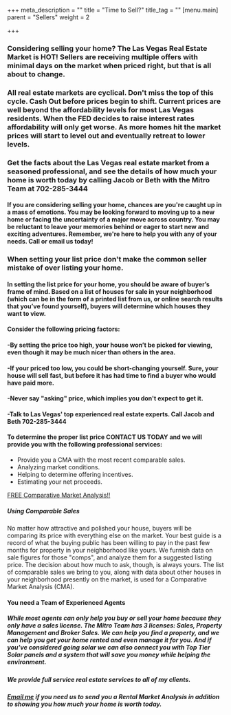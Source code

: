 +++
meta_description = ""
title = "Time to Sell?"
title_tag = ""
[menu.main]
parent = "Sellers"
weight = 2

+++
### Considering selling your home? The Las Vegas Real Estate Market is HOT! Sellers are receiving multiple offers with minimal days on the market when priced right, but that is all about to change. 

### All real estate markets are cyclical. Don't miss the top of this cycle. Cash Out before prices begin to shift. Current prices are well beyond  the affordability levels for most Las Vegas residents. When the FED decides to raise interest rates affordability will only get worse. As more homes hit the market prices will start to level out and eventually retreat to lower levels.

### Get the facts about the Las Vegas real estate market from a seasoned professional, and see the details of how much your home is worth today by calling Jacob or Beth with the Mitro Team at 702-285-3444

#### If you are considering selling your home, chances are you're caught up in a mass of emotions. You may be looking forward to moving up to a new home or facing the uncertainty of a major move across country. You may be reluctant to leave your memories behind or eager to start new and exciting adventures. Remember, we're here to help you with any of your needs. Call or email us today!

### When setting your list price don't make the common seller mistake of over listing your home.

#### In setting the list price for your home, you should be aware of buyer’s frame of mind. Based on a list of houses for sale in your neighborhood (which can be in the form of a printed list from us, or online search results that you’ve found yourself), buyers will determine which houses they want to view. 

#### Consider the following pricing factors:

#### -By setting the price too high, your house won’t be picked for viewing, even though it may be much nicer than others in the area.

#### -If your priced too low, you could be short-changing yourself. Sure, your house will sell fast, but before it has had time to find a buyer who would have paid more.

#### -Never say "asking" price, which implies you don't expect to get it.

#### -Talk to Las Vegas' top experienced real estate experts. Call Jacob and Beth 702-285-3444

#### To determine the proper list price CONTACT US TODAY and we will provide you with the following professional services:

* Provide you a CMA with the most recent comparable sales.
* Analyzing market conditions.
* Helping to determine offering incentives.
* Estimating your net proceeds.

[FREE Comparative Market Analysis!!](mailto:jacobmitro@gmail.com?subject=How%20much%20is%20my%20home%20worth?)

##### Using Comparable Sales  
No matter how attractive and polished your house, buyers will be comparing its price with everything else on the market. Your best guide is a record of what the buying public has been willing to pay in the past few months for property in your neighborhood like yours. We furnish data on sale figures for those "comps", and analyze them for a suggested listing price. The decision about how much to ask, though, is always yours. The list of comparable sales we bring to you, along with data about other houses in your neighborhood presently on the market, is used for a  Comparative Market Analysis (CMA).

#### You need a Team of Experienced Agents

##### While most agents can only help you buy or sell your home because they only have a sales license. The Mitro Team has 3 licenses: Sales, Property Management and Broker Sales. We can help you find a property, and we can help you get your home rented and even manage it for you.  And if you've considered going solar we can also connect you with Top Tier Solar panels and a system that will save you money while helping the environment.

##### We provide full service real estate services to all of my clients.

##### [Email me](mailto:jacobmitro@gmail.com?subject=I%20need%20a%20Full%20Service%20agent) if you need us to send you a Rental Market Analysis in addition to showing you how much your home is worth today.